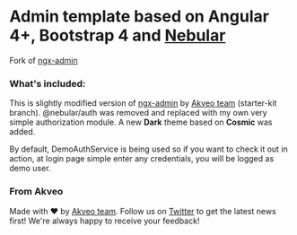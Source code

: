 # Admin template based on Angular 4+, Bootstrap 4 and <a href="https://github.com/akveo/nebular">Nebular</a>

Fork of [ngx-admin](https://github.com/akveo/ngx-admin/tree/starter-kit)

### What's included:

This is slightly modified version of [ngx-admin](https://github.com/akveo/ngx-admin/tree/starter-kit) by [Akveo team](http://akveo.com/) (starter-kit branch).
@nebular/auth was removed and replaced with my own very simple authorization module. A new **Dark** theme based on **Cosmic** was added. 

By default, DemoAuthService is being used so if you want to check it out in action, at login page simple enter any credentials, you will be logged as demo user.

### From Akveo
Made with :heart: by [Akveo team](http://akveo.com/). Follow us on [Twitter](https://twitter.com/akveo_inc) to get the latest news first!
We're always happy to receive your feedback!
